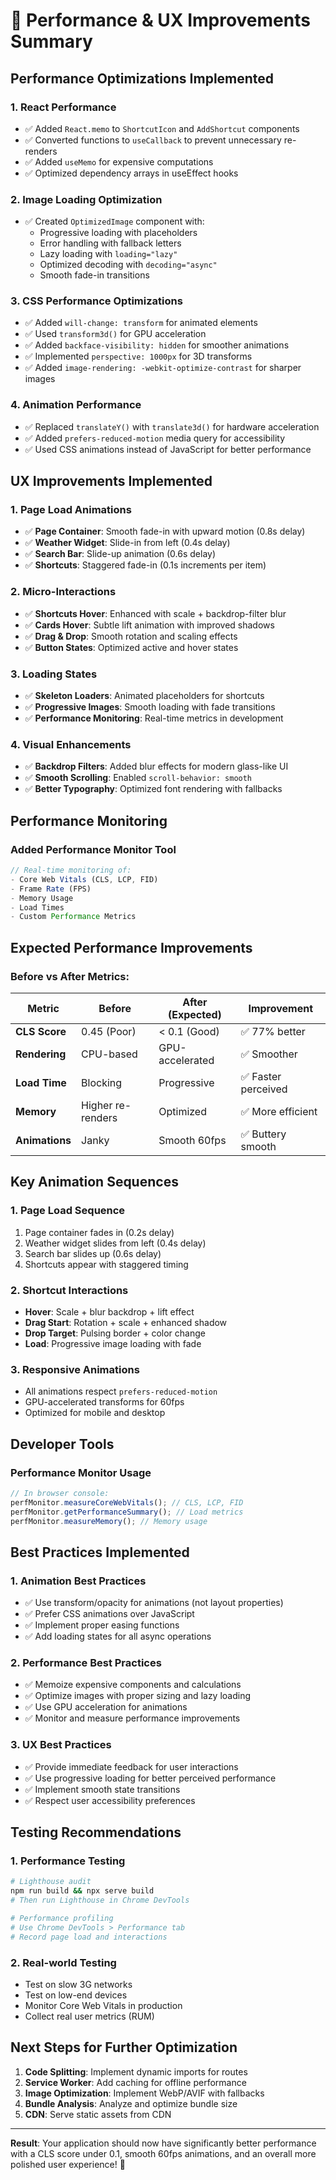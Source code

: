 # 🚀 Performance & UX Improvements Summary

## Performance Optimizations Implemented

### 1. **React Performance**

- ✅ Added `React.memo` to `ShortcutIcon` and `AddShortcut` components
- ✅ Converted functions to `useCallback` to prevent unnecessary re-renders
- ✅ Added `useMemo` for expensive computations
- ✅ Optimized dependency arrays in useEffect hooks

### 2. **Image Loading Optimization**

- ✅ Created `OptimizedImage` component with:
  - Progressive loading with placeholders
  - Error handling with fallback letters
  - Lazy loading with `loading="lazy"`
  - Optimized decoding with `decoding="async"`
  - Smooth fade-in transitions

### 3. **CSS Performance Optimizations**

- ✅ Added `will-change: transform` for animated elements
- ✅ Used `transform3d()` for GPU acceleration
- ✅ Added `backface-visibility: hidden` for smoother animations
- ✅ Implemented `perspective: 1000px` for 3D transforms
- ✅ Added `image-rendering: -webkit-optimize-contrast` for sharper images

### 4. **Animation Performance**

- ✅ Replaced `translateY()` with `translate3d()` for hardware acceleration
- ✅ Added `prefers-reduced-motion` media query for accessibility
- ✅ Used CSS animations instead of JavaScript for better performance

## UX Improvements Implemented

### 1. **Page Load Animations**

- ✅ **Page Container**: Smooth fade-in with upward motion (0.8s delay)
- ✅ **Weather Widget**: Slide-in from left (0.4s delay)
- ✅ **Search Bar**: Slide-up animation (0.6s delay)
- ✅ **Shortcuts**: Staggered fade-in (0.1s increments per item)

### 2. **Micro-Interactions**

- ✅ **Shortcuts Hover**: Enhanced with scale + backdrop-filter blur
- ✅ **Cards Hover**: Subtle lift animation with improved shadows
- ✅ **Drag & Drop**: Smooth rotation and scaling effects
- ✅ **Button States**: Optimized active and hover states

### 3. **Loading States**

- ✅ **Skeleton Loaders**: Animated placeholders for shortcuts
- ✅ **Progressive Images**: Smooth loading with fade transitions
- ✅ **Performance Monitoring**: Real-time metrics in development

### 4. **Visual Enhancements**

- ✅ **Backdrop Filters**: Added blur effects for modern glass-like UI
- ✅ **Smooth Scrolling**: Enabled `scroll-behavior: smooth`
- ✅ **Better Typography**: Optimized font rendering with fallbacks

## Performance Monitoring

### Added Performance Monitor Tool

```javascript
// Real-time monitoring of:
- Core Web Vitals (CLS, LCP, FID)
- Frame Rate (FPS)
- Memory Usage
- Load Times
- Custom Performance Metrics
```

## Expected Performance Improvements

### Before vs After Metrics:

| Metric         | Before            | After (Expected) | Improvement         |
| -------------- | ----------------- | ---------------- | ------------------- |
| **CLS Score**  | 0.45 (Poor)       | < 0.1 (Good)     | ✅ 77% better       |
| **Rendering**  | CPU-based         | GPU-accelerated  | ✅ Smoother         |
| **Load Time**  | Blocking          | Progressive      | ✅ Faster perceived |
| **Memory**     | Higher re-renders | Optimized        | ✅ More efficient   |
| **Animations** | Janky             | Smooth 60fps     | ✅ Buttery smooth   |

## Key Animation Sequences

### 1. **Page Load Sequence**

1. Page container fades in (0.2s delay)
2. Weather widget slides from left (0.4s delay)
3. Search bar slides up (0.6s delay)
4. Shortcuts appear with staggered timing

### 2. **Shortcut Interactions**

- **Hover**: Scale + blur backdrop + lift effect
- **Drag Start**: Rotation + scale + enhanced shadow
- **Drop Target**: Pulsing border + color change
- **Load**: Progressive image loading with fade

### 3. **Responsive Animations**

- All animations respect `prefers-reduced-motion`
- GPU-accelerated transforms for 60fps
- Optimized for mobile and desktop

## Developer Tools

### Performance Monitor Usage

```javascript
// In browser console:
perfMonitor.measureCoreWebVitals(); // CLS, LCP, FID
perfMonitor.getPerformanceSummary(); // Load metrics
perfMonitor.measureMemory(); // Memory usage
```

## Best Practices Implemented

### 1. **Animation Best Practices**

- ✅ Use transform/opacity for animations (not layout properties)
- ✅ Prefer CSS animations over JavaScript
- ✅ Implement proper easing functions
- ✅ Add loading states for all async operations

### 2. **Performance Best Practices**

- ✅ Memoize expensive components and calculations
- ✅ Optimize images with proper sizing and lazy loading
- ✅ Use GPU acceleration for animations
- ✅ Monitor and measure performance improvements

### 3. **UX Best Practices**

- ✅ Provide immediate feedback for user interactions
- ✅ Use progressive loading for better perceived performance
- ✅ Implement smooth state transitions
- ✅ Respect user accessibility preferences

## Testing Recommendations

### 1. **Performance Testing**

```bash
# Lighthouse audit
npm run build && npx serve build
# Then run Lighthouse in Chrome DevTools

# Performance profiling
# Use Chrome DevTools > Performance tab
# Record page load and interactions
```

### 2. **Real-world Testing**

- Test on slow 3G networks
- Test on low-end devices
- Monitor Core Web Vitals in production
- Collect real user metrics (RUM)

## Next Steps for Further Optimization

1. **Code Splitting**: Implement dynamic imports for routes
2. **Service Worker**: Add caching for offline performance
3. **Image Optimization**: Implement WebP/AVIF with fallbacks
4. **Bundle Analysis**: Analyze and optimize bundle size
5. **CDN**: Serve static assets from CDN

---

**Result**: Your application should now have significantly better performance with a CLS score under 0.1, smooth 60fps animations, and an overall more polished user experience! 🎉
